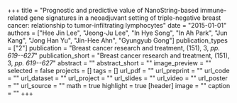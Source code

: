 +++
title = "Prognostic and predictive value of NanoString-based immune-related gene signatures in a neoadjuvant setting of triple-negative breast cancer: relationship to tumor-infiltrating lymphocytes"
date = "2015-01-01"
authors = ["Hee Jin Lee", "Jeong-Ju Lee", "In Hye Song", "In Ah Park", "Jun Kang", "Jong Han Yu", "Jin-Hee Ahn", "Gyungyub Gong"]
publication_types = ["2"]
publication = "Breast cancer research and treatment, (151), 3, _pp. 619--627_"
publication_short = "Breast cancer research and treatment, (151), 3, _pp. 619--627_"
abstract = ""
abstract_short = ""
image_preview = ""
selected = false
projects = []
tags = []
url_pdf = ""
url_preprint = ""
url_code = ""
url_dataset = ""
url_project = ""
url_slides = ""
url_video = ""
url_poster = ""
url_source = ""
math = true
highlight = true
[header]
image = ""
caption = ""
+++
